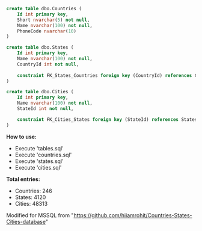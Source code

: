 ```sql
create table dbo.Countries (
	Id int primary key,
	Short nvarchar(5) not null,
	Name nvarchar(100) not null,
	PhoneCode nvarchar(10)
)

create table dbo.States (
	Id int primary key,
	Name nvarchar(100) not null,
	CountryId int not null,
	
	constraint FK_States_Countries foreign key (CountryId) references Countries(Id)
)

create table dbo.Cities (
	Id int primary key,
	Name nvarchar(100) not null,
	StateId int not null,

	constraint FK_Cities_States foreign key (StateId) references States(Id)
)
```

**How to use:**
- Execute 'tables.sql'
- Execute 'countries.sql'
- Execute 'states.sql'
- Execute 'cities.sql'

**Total entries:**
- Countries: 246
- States: 4120
- Cities: 48313

Modified for MSSQL from "https://github.com/hiiamrohit/Countries-States-Cities-database"
